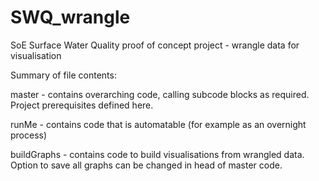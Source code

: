 # SWQ_wrangle
SoE Surface Water Quality proof of concept project - wrangle data for visualisation

Summary of file contents:

master - contains overarching code, calling subcode blocks as required. Project prerequisites defined here.

runMe - contains code that is automatable (for example as an overnight process)

buildGraphs - contains code to build visualisations from wrangled data. Option to save all graphs can be changed in head of master code.